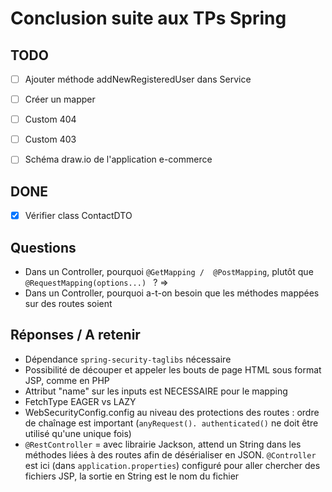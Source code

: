 # Conclusion suite aux TPs Spring

## TODO

- [ ] Ajouter méthode addNewRegisteredUser dans Service
- [ ] Créer un mapper
- [ ] Custom 404 
- [ ] Custom 403
- [ ] Schéma draw.io de l'application e-commerce


## DONE
- [x] Vérifier class ContactDTO

## Questions

- Dans un Controller, pourquoi `@GetMapping / 
  @PostMapping`, plutôt  que `@RequestMapping(options...)
  ` ? => 
- Dans un Controller, pourquoi a-t-on besoin que les 
  méthodes mappées sur des routes soient 


## Réponses / A retenir

* Dépendance `spring-security-taglibs` nécessaire 
* Possibilité de découper et appeler les bouts de page 
HTML sous format JSP, comme en PHP 
* Attribut "name" sur les inputs est NECESSAIRE pour le 
  mapping 
* FetchType EAGER vs LAZY 
* WebSecurityConfig.config au niveau des protections des 
  routes : ordre de chaînage est important (`anyRequest().
  authenticated()` ne doit être utilisé qu'une unique fois)
* `@RestController` = avec librairie Jackson, attend un 
  String dans les méthodes liées à des routes afin de 
  désérialiser en JSON. `@Controller` est ici (dans 
  `application.properties`) configuré pour aller 
  chercher des fichiers JSP, la sortie en String est 
  le nom du fichier